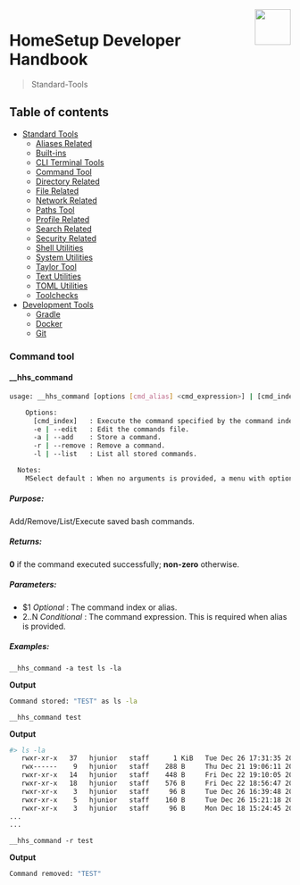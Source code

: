 <img src="https://iili.io/HvtxC1S.png" width="64" height="64" align="right" />

# HomeSetup Developer Handbook
>
> Standard-Tools

## Table of contents

<!-- toc -->

- [Standard Tools](../../functions.md#standard-tools)
  - [Aliases Related](aliases-related.md#aliases-related-functions)
  - [Built-ins](built-ins.md#built-ins-functions)
  - [CLI Terminal Tools](clitt.md#cli-terminal-tools)
  - [Command Tool](command-tool.md#command-tool)
  - [Directory Related](directory-related.md#directory-related-functions)
  - [File Related](file-related.md#file-related-functions)
  - [Network Related](network-related.md#network-related-functions)
  - [Paths Tool](paths-tool.md#paths-tool)
  - [Profile Related](profile-related.md#profile-related-functions)
  - [Search Related](search-related.md#search-related-functions)
  - [Security Related](security-related.md#security-related-functions)
  - [Shell Utilities](shell-utilities.md#shell-utilities)
  - [System Utilities](system-utilities.md#system-utilities)
  - [Taylor Tool](taylor-tool.md#taylor-tool)
  - [Text Utilities](text-utilities.md#text-utilities)
  - [TOML Utilities](toml-utilities.md#toml-utilities)
  - [Toolchecks](toolchecks.md#tool-checks-functions)
- [Development Tools](../../functions.md#development-tools)
  - [Gradle](../dev-tools/gradle-tools.md#gradle-functions)
  - [Docker](../dev-tools/docker-tools.md#docker-functions)
  - [Git](../dev-tools/git-tools.md#git-functions)

<!-- tocstop -->

### Command tool

#### __hhs_command

```bash
usage: __hhs_command [options [cmd_alias] <cmd_expression>] | [cmd_index]

    Options:
      [cmd_index]   : Execute the command specified by the command index.
      -e | --edit   : Edit the commands file.
      -a | --add    : Store a command.
      -r | --remove : Remove a command.
      -l | --list   : List all stored commands.

  Notes:
    MSelect default : When no arguments is provided, a menu with options will be displayed.
```

##### **Purpose**:

Add/Remove/List/Execute saved bash commands.

##### **Returns**:

**0** if the command executed successfully; **non-zero** otherwise.

##### **Parameters**:

  - $1 _Optional_ : The command index or alias.
  - $2..$N _Conditional_ : The command expression. This is required when alias is provided.

##### **Examples:**

`__hhs_command -a test ls -la`

**Output**

```bash
Command stored: "TEST" as ls -la
```

`__hhs_command test`

**Output**

```bash
#> ls -la
   rwxr-xr-x   37   hjunior   staff      1 KiB   Tue Dec 26 17:31:35 2023    ./
   rwx------    9   hjunior   staff    288 B     Thu Dec 21 19:06:11 2023    ../
   rwxr-xr-x   14   hjunior   staff    448 B     Fri Dec 22 19:10:05 2023    backup/
   rwxr-xr-x   18   hjunior   staff    576 B     Fri Dec 22 18:56:47 2023    bin/
   rwxr-xr-x    3   hjunior   staff     96 B     Tue Dec 26 16:39:48 2023    cache/
   rwxr-xr-x    5   hjunior   staff    160 B     Tue Dec 26 15:21:18 2023    log/
   rwxr-xr-x    3   hjunior   staff     96 B     Mon Dec 18 15:24:45 2023    motd/
...
...
```

`__hhs_command -r test`

**Output**

```bash
Command removed: "TEST"
```

